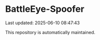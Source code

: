 # BattleEye-Spoofer

Last updated: 2025-06-10 08:47:43

This repository is automatically maintained.
